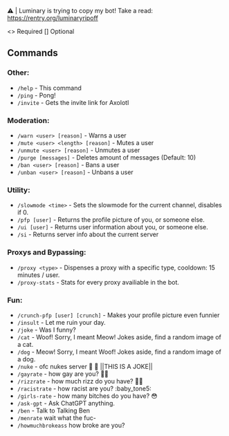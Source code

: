 :warning: | Luminary is trying to copy my bot! Take a read: <https://rentry.org/luminaryripoff>

<> Required
[] Optional
## Commands
### Other:
* `/help` - This command
* `/ping` - Pong!
* `/invite` - Gets the invite link for Axolotl
### Moderation:
* `/warn <user> [reason]` - Warns a user
* `/mute <user> <length> [reason]` - Mutes a user
* `/unmute <user> [reason]` - Unmutes a user
* `/purge [messages]` - Deletes amount of messages (Default: 10)
* `/ban <user> [reason]` - Bans a user
* `/unban <user> [reason]` - Unbans a user
### Utility:
* `/slowmode <time>` - Sets the slowmode for the current channel, disables if 0.
* `/pfp [user]` - Returns the profile picture of you, or someone else. 
* `/ui [user]` - Returns user information about you, or someone else.
* `/si` - Returns server info about the current server
### Proxys and Bypassing:
* `/proxy <type>` - Dispenses a proxy with a specific type, cooldown: 15 minutes / user.
* `/proxy-stats` - Stats for every proxy availiable in the bot.
### Fun:
* `/crunch-pfp [user] [crunch]` - Makes your profile picture even funnier
* `/insult` - Let me ruin your day.
* `/joke` - Was I funny?
* `/cat` - Woof! Sorry, I meant Meow! Jokes aside, find a random image of a cat.
* `/dog` - Meow! Sorry, I meant Woof! Jokes aside, find a random image of a dog.
* `/nuke` - ofc nukes server :cold_face: :cold_face:  ||THIS IS A JOKE||
* `/gayrate` - how gay are you?  :rainbow_flag: 
* `/rizzrate` - how much rizz do you have? :face_exhaling: 
* `/racistrate` - how racist are you? :baby_tone5:
* `/girls-rate` - how many bitches do you have? :flushed:
* `/ask-gpt` - Ask ChatGPT anything.
* `/ben` - Talk to Talking Ben
* `/menrate` wait what the fuc-
* `/howmuchbrokeass` how broke are you?
